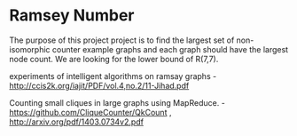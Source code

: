 # Ramsey Number


The purpose of this project project is to find the largest set of non-isomorphic counter example graphs and each graph should have the largest node count.
We are looking for the lower bound of R(7,7).

experiments of intelligent algorithms on ramsay graphs - http://ccis2k.org/iajit/PDF/vol.4,no.2/11-Jihad.pdf

Counting small cliques in large graphs using MapReduce. - https://github.com/CliqueCounter/QkCount , http://arxiv.org/pdf/1403.0734v2.pdf
